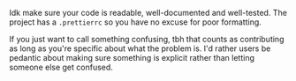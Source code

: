 Idk make sure your code is readable, well-documented and well-tested. The project has a `.prettierrc` so you have no excuse for poor formatting.

If you just want to call something confusing, tbh that counts as contributing as long as you're specific about what the problem is. I'd rather users be pedantic about making sure something is explicit rather than letting someone else get confused.
